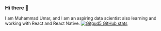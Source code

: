 ### Hi there 👋

I am Muhammad Umar, and I am an aspiring data scientist also learning and working with React and React Native.
[![Gitgud5 GitHub stats](https://github-readme-stats.vercel.app/api?username=gitgud5)](https://github.com/anuraghazra/github-readme-stats)



<!--
**gitgud5/gitgud5** is a ✨ _special_ ✨ repository because its `README.md` (this file) appears on your GitHub profile.

Here are some ideas to get you started:

- 🔭 I’m currently working on ...
- 🌱 I’m currently learning ...
- 👯 I’m looking to collaborate on ...
- 🤔 I’m looking for help with ...
- 💬 Ask me about ...
- 📫 How to reach me: ...
- 😄 Pronouns: ...
- ⚡ Fun fact: ...
-->
